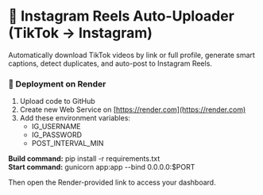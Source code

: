 # 📲 Instagram Reels Auto-Uploader (TikTok → Instagram)

Automatically download TikTok videos by link or full profile, generate smart captions, detect duplicates, and auto-post to Instagram Reels.

### 🚀 Deployment on Render
1. Upload code to GitHub
2. Create new Web Service on [https://render.com](https://render.com)
3. Add these environment variables:
   - IG_USERNAME
   - IG_PASSWORD
   - POST_INTERVAL_MIN

**Build command:** pip install -r requirements.txt  
**Start command:** gunicorn app:app --bind 0.0.0.0:$PORT

Then open the Render-provided link to access your dashboard.
